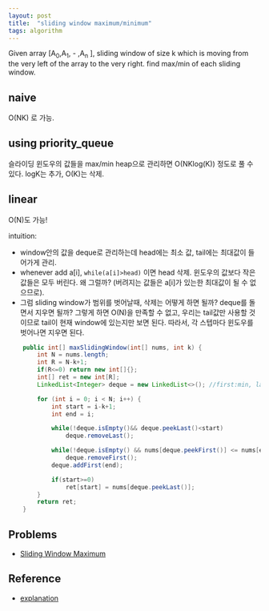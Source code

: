 ```yaml
---
layout: post
title:  "sliding window maximum/minimum"
tags: algorithm
---
```


Given array [A<sub>0</sub>,A<sub>1</sub>, - ,A<sub>n</sub> ], sliding window of size k which is moving from the very left of the array to the very right. find max/min of each sliding window.

## naive
O(NK) 로 가능.

## using priority_queue
슬라이딩 윈도우의 값들을 max/min heap으로 관리하면 O(NKlog(K)) 정도로 풀 수 있다. logK는 추가, O(K)는 삭제.

## linear

O(N)도 가능!

intuition:

- window안의 값을 deque로 관리하는데 head에는 최소 값, tail에는 최대값이 들어가게 관리. 
- whenever add a[i], `while(a[i]>head)` 이면 head 삭제. 윈도우의 값보다 작은 값들은 모두 버린다. 왜 그럴까? (버려지는 값들은 a[i]가 있는한 최대값이 될 수 없으므로).
- 그럼 sliding window가 범위를 벗어날때, 삭제는 어떻게 하면 될까? deque를 돌면서 지우면 될까? 그렇게 하면 O(N)을 만족할 수 없고, 우리는 tail값만 사용할 것이므로 tail이 현재 window에 있는지만 보면 된다. 따라서, 각 스텝마다 윈도우를 벗어나면 지우면 된다.


```java
	public int[] maxSlidingWindow(int[] nums, int k) {
        int N = nums.length;
        int R = N-k+1;
        if(R<=0) return new int[]{};
        int[] ret = new int[R];
        LinkedList<Integer> deque = new LinkedList<>(); //first:min, last:max

        for (int i = 0; i < N; i++) {
            int start = i-k+1;
            int end = i;

            while(!deque.isEmpty()&& deque.peekLast()<start)
                deque.removeLast();

            while(!deque.isEmpty() && nums[deque.peekFirst()] <= nums[end] )
                deque.removeFirst();
            deque.addFirst(end);

            if(start>=0)
                ret[start] = nums[deque.peekLast()];
        }
        return ret;
    }
```




## Problems

- [Sliding Window Maximum](https://leetcode.com/problems/sliding-window-maximum/)

## Reference

- [explanation](https://abitofcs.blogspot.kr/2014/11/data-structure-sliding-window-minimum.html)
